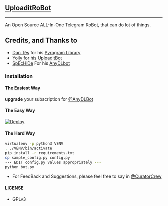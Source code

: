 ## [UploaditRoBot](https://telegram.dog/UploaditRoBot)
---

An Open Source ALL-In-One Telegram RoBot, that can do lot of things.

## Credits, and Thanks to

* [Dan Tès](https://telegram.dog/haskell) for his [Pyrogram Library](https://github.com/pyrogram/pyrogram)
* [Yoily](https://telegram.dog/YoilyL) for his [UploaditBot](https://telegram.dog/UploaditBot)
* [SpEcHiDe](https://telegram.dog/SpEcHIDe) For his [AnyDLbot](https://telegram.dog/anydlbot)

### Installation

#### The Easiest Way

**upgrade** your subscription for [@AnyDLBot](https://telegram.dog/AnyDlBot) 

#### The Easy Way

[![Deploy](https://www.herokucdn.com/deploy/button.svg)](https://heroku.com/deploy)

#### The Hard Way

```sh
virtualenv -p python3 VENV
. ./VENV/bin/activate
pip install -r requirements.txt
cp sample_config.py config.py
--- EDIT config.py values appropriately ---
python bot.py
```

- For FeedBack and Suggestions, please feel free to say in [@CuratorCrew](https://telegram.dog/CuratorCrew)

#### LICENSE
- GPLv3
